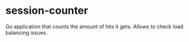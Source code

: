 # session-counter
Go application that counts the amount of hits it gets. Allows to check load balancing issues.
